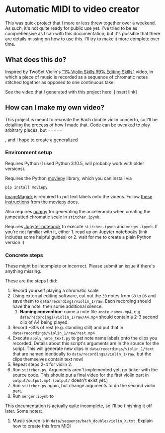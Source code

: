 # Automatic MIDI to video creator

This was quick project that I more or less threw together over a weekend. As such, it's not quite ready for public use yet. I've tried to be as comprehensive as I can with this documentation, but it's possible that there are details missing on how to use this. I'll try to make it more complete over time.

## What does this do?

Inspired by TwoSet Violin's ["1% Violin Skills 99% Editing Skills"](https://youtu.be/_r6j9rD_j5I) video, in which a piece of music is recorded as a sequence of chromatic notes stitched together as opposed to one continuous take.

See the video that I generated with this project here: [insert link]

## How can I make my own video?

This project is meant to recreate the Bach double violin concerto, so I'll be detailing the process of how I made that. Code can be tweaked to play arbitrary pieces, but =====

, and I hope to create a generalized

### Environment setup

Requires Python (I used Python 3.10.5, will probably work with older versions).

Requires the Python [moviepy](https://github.com/Zulko/moviepy) library, which you can install via

```
pip install moviepy
```

[ImageMagick](https://imagemagick.org/index.php) is required to put text labels onto the videos. Follow [these instructions](https://zulko.github.io/moviepy/install.html#other-optional-but-useful-dependencies) from the moviepy docs.

Also requires [numpy](https://numpy.org/) for generating the accelerando when creating the jumpcutted chromatic scale in `stitcher.ipynb`.

Requires [Jupyter notebook](https://docs.jupyter.org/en/latest/) to execute `stitcher.ipynb` and `merger.ipynb`. If you're not familiar with it, either 1. read up on Jupyter notebooks (link includes some helpful guides) or 2. wait for me to create a plain Python version :)

### Concrete steps

These might be incomplete or incorrect. Please submit an issue if there's anything missing.

These are the steps I did:

1. Record yourself playing a chromatic scale
2. Using external editing software, cut out the `33` notes from `G3` to `D6` and save them to `data/recordings/violin_1/raw`. Each recording should have the note, then some additional silence.
   1. **Naming convention:** name a note file `<note_name>.mp4`, e.g. `data/recordings/violin_1/raw/A4.mp4` should contain a 2-3 second clip of A4 being played.
3. Record ~30s of rest (e.g. standing still) and put that in `data/recordings/violin_1/raw/rest.mp4`
4. Execute `apply_note_text.py` to get note name labels onto the clips you recorded. Details about this script's arguments are in the source for the script. This will generate new clips in `data/recordings/violin_1/text` that are named identically to `data/recordings/violin_1/raw`, but the clips themselves contain text now!
5. Repeat steps 2-4 for violin 2.
6. Run `stitcher.py`. Arguments aren't implemented yet, go tinker with the source code. This should put a final video for the first violin part in `output/output.mp4`. (`output/` doesn't exist yet.)
7. Run `stitcher.py` again, but change arguments to do the second violin part.
8. Run `merger.ipynb` to

This documentation is actually quite incomplete, so I'll be finishing it off later. Some notes:

1. Music source is in `data/sequence/bach_double/violin_X.txt`. Explain how to create this from MIDI
